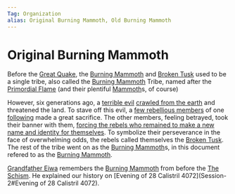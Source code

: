 ```yaml
---
Tag: Organization
alias: Original Burning Mammoth, Old Burning Mammoth
---
```

# Original Burning Mammoth
Before the [Great Quake](Great-Quake), the [Burning Mammoth](Burning-Mammoth) and [Broken Tusk](Broken-Tusk) used to be a single tribe, also called the [Burning Mammoth](Burning-Mammoth) Tribe, named after the [Primordial Flame](Primordial-Flame) (and their plentiful [Mammoth](Mammoth)s, of course)

However, six generations ago, a [terrible evil](Demon) [crawled from the earth](Great-Quake) and threatened the land. To stave off this evil, a [few rebellious members](Broken-Tusk) of one [following](following) made a great sacrifice. The other members, feeling betrayed, took their banner with them, [forcing the rebels who remained to make a new name and identity for themselves](The-Schism). To symbolize their perseverance in the face of overwhelming odds, the rebels called themselves the [Broken Tusk](Broken-Tusk). The rest of the tribe went on as the [Burning Mammoth](Burning-Mammoth)s, in this document refered to as the [Burning Mammoth](Burning-Mammoth). 

[Grandfather Eiwa](Grandfather-Eiwa) remembers the [Burning Mammoth](Original-Burning-Mammoth) from before the [The Schism](The-Schism). He explained our history on [Evening of 28 Calistril 4072](Session-2#Evening of 28 Calistril 4072). 